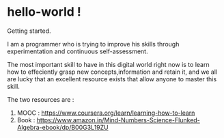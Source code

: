 # hello-world !
Getting started.

I am a programmer who is trying to improve his skills through experimentation and continuous self-assessment.

The most important skill to have in this digital world right now is to learn how to effeciently grasp new concepts,information and retain it, and we all are lucky that an excellent resource exists that allow anyone to master this skill.

The two resources are :

1. MOOC : https://www.coursera.org/learn/learning-how-to-learn
2. Book : https://www.amazon.in/Mind-Numbers-Science-Flunked-Algebra-ebook/dp/B00G3L19ZU
